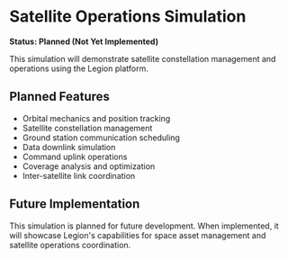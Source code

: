 # Satellite Operations Simulation

**Status: Planned (Not Yet Implemented)**

This simulation will demonstrate satellite constellation management and operations using the Legion platform.

## Planned Features

- Orbital mechanics and position tracking
- Satellite constellation management
- Ground station communication scheduling
- Data downlink simulation
- Command uplink operations
- Coverage analysis and optimization
- Inter-satellite link coordination

## Future Implementation

This simulation is planned for future development. When implemented, it will showcase Legion's capabilities for space asset management and satellite operations coordination.